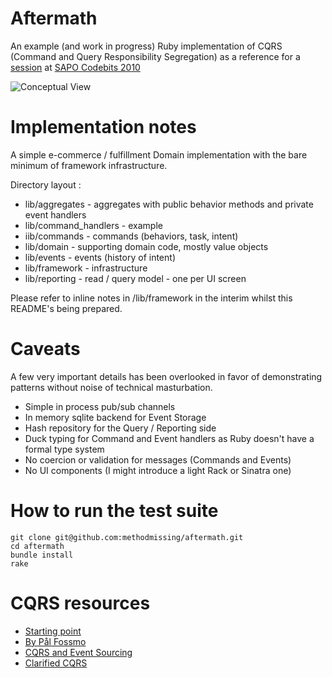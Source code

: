 # Aftermath

An example (and work in progress) Ruby implementation of CQRS (Command and Query Responsibility Segregation) as a reference for a [session](http://codebits.eu/intra/s/session/168) at [SAPO Codebits 2010](http://www.codebits.eu)

![Conceptual View](https://github.com/methodmissing/aftermath/raw/master/assets/cqrs.png)

# Implementation notes

A simple e-commerce / fulfillment Domain implementation with the bare minimum of framework
infrastructure.

Directory layout :

 * lib/aggregates       - aggregates with public behavior methods and private event handlers
 * lib/command_handlers - example
 * iib/commands         - commands (behaviors, task, intent)
 * lib/domain           - supporting domain code, mostly value objects
 * lib/events           - events (history of intent)
 * lib/framework        - infrastructure
 * lib/reporting        - read / query model - one per UI screen

Please refer to inline notes in /lib/framework in the interim whilst this README's being prepared.

# Caveats

A few very important details has been overlooked in favor of demonstrating patterns without
noise of technical masturbation.

 * Simple in process pub/sub channels
 * In memory sqlite backend for Event Storage
 * Hash repository for the Query / Reporting side
 * Duck typing for Command and Event handlers as Ruby doesn't have a formal type system
 * No coercion or validation for messages (Commands and Events)
 * No UI components (I might introduce a light Rack or Sinatra one)

# How to run the test suite

    git clone git@github.com:methodmissing/aftermath.git
    cd aftermath
    bundle install
    rake

# CQRS resources

  * [Starting point](http://abdullin.com/cqrs/)
  * [By Pål Fossmo](http://blog.fossmo.net/post/Command-and-Query-Responsibility-Segregation-(CQRS).aspx)
  * [CQRS and Event Sourcing](http://codebetter.com/blogs/gregyoung/archive/2010/02/13/cqrs-and-event-sourcing.aspx)
  * [Clarified CQRS](http://www.udidahan.com/2009/12/09/clarified-cqrs/)